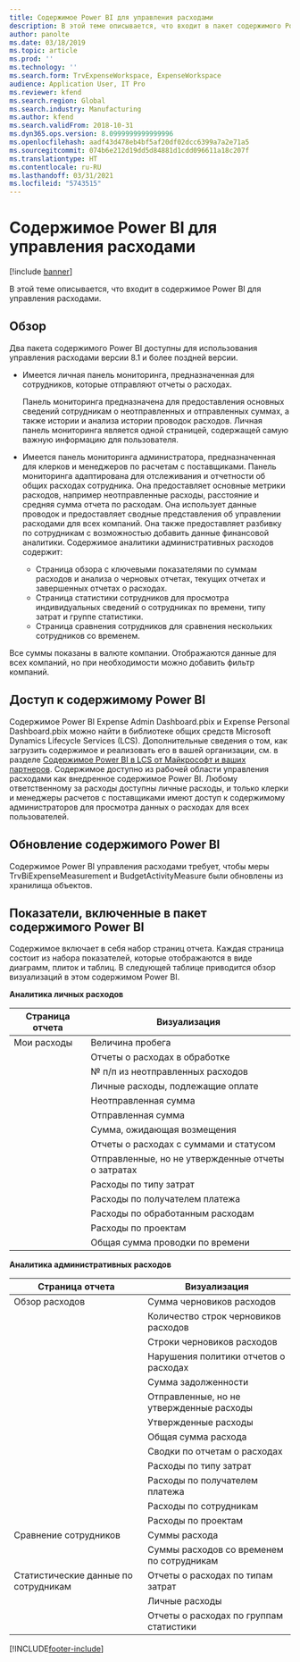 ```yaml
---
title: Содержимое Power BI для управления расходами
description: В этой теме описывается, что входит в пакет содержимого Power BI для управления расходами.
author: panolte
ms.date: 03/18/2019
ms.topic: article
ms.prod: ''
ms.technology: ''
ms.search.form: TrvExpenseWorkspace, ExpenseWorkspace
audience: Application User, IT Pro
ms.reviewer: kfend
ms.search.region: Global
ms.search.industry: Manufacturing
ms.author: kfend
ms.search.validFrom: 2018-10-31
ms.dyn365.ops.version: 8.0999999999999996
ms.openlocfilehash: aadf43d478eb4bf5af20df02dcc6399a7a2e71a5
ms.sourcegitcommit: 074b6e212d19dd5d84881d1cdd096611a18c207f
ms.translationtype: HT
ms.contentlocale: ru-RU
ms.lasthandoff: 03/31/2021
ms.locfileid: "5743515"
---
```

# <a name="expense-management-power-bi-content"></a>Содержимое Power BI для управления расходами

[!include [banner](../includes/banner.md)]

В этой теме описывается, что входит в содержимое Power BI для управления расходами. 

## <a name="overview"></a>Обзор
Два пакета содержимого Power BI доступны для использования управления расходами версии 8.1 и более поздней версии. 
- Имеется личная панель мониторинга, предназначенная для сотрудников, которые отправляют отчеты о расходах. 

  Панель мониторинга предназначена для предоставления основных сведений сотрудникам о неотправленных и отправленных суммах, а также истории и анализа истории проводок расходов. Личная панель мониторинга является одной страницей, содержащей самую важную информацию для пользователя.

- Имеется панель мониторинга администратора, предназначенная для клерков и менеджеров по расчетам с поставщиками. Панель мониторинга адаптирована для отслеживания и отчетности об общих расходах сотрудника. Она предоставляет основные метрики расходов, например неотправленные расходы, расстояние и средняя сумма отчета по расходам. Она использует данные проводок и предоставляет сводные представления об управлении расходами для всех компаний. Она также предоставляет разбивку по сотрудникам с возможностью добавить данные финансовой аналитики. Содержимое аналитики административных расходов содержит: 
  - Страница обзора с ключевыми показателями по суммам расходов и анализа о черновых отчетах, текущих отчетах и завершенных отчетах о расходах. 
  - Страница статистики сотрудников для просмотра индивидуальных сведений о сотрудниках по времени, типу затрат и группе статистики. 
  - Страница сравнения сотрудников для сравнения нескольких сотрудников со временем. 

Все суммы показаны в валюте компании. Отображаются данные для всех компаний, но при необходимости можно добавить фильтр компаний. 

## <a name="accessing-the-power-bi-content"></a>Доступ к содержимому Power BI
Содержимое Power BI Expense Admin Dashboard.pbix и Expense Personal Dashboard.pbix можно найти в библиотеке общих средств Microsoft Dynamics Lifecycle Services (LCS). Дополнительные сведения о том, как загрузить содержимое и реализовать его в вашей организации, см. в разделе [Содержимое Power BI в LCS от Майкрософт и ваших партнеров](https://blogs.msdn.microsoft.com/dynamicsaxbi/2016/12/12/power-bi-content-from-microsoft-and-your-partners/).
Содержимое доступно из рабочей области управления расходами как внедренное содержимое Power BI. Любому ответственному за расходы доступны личные расходы, и только клерки и менеджеры расчетов с поставщиками имеют доступ к содержимому администраторов для просмотра данных о расходах для всех пользователей.

## <a name="refreshing-the-power-bi-content"></a>Обновление содержимого Power BI
Содержимое Power BI управления расходами требует, чтобы меры TrvBiExpenseMeasurement и BudgetActivityMeasure были обновлены из хранилища объектов. 

## <a name="metrics-that-are-included-in-the-power-bi-content"></a>Показатели, включенные в пакет содержимого Power BI
Содержимое включает в себя набор страниц отчета. Каждая страница состоит из набора показателей, которые отображаются в виде диаграмм, плиток и таблиц. В следующей таблице приводится обзор визуализаций в этом содержимом Power BI.

**Аналитика личных расходов**

| Страница отчета | Визуализация                             |
|-------------|-------------------------------------------|
| Мои расходы | Величина пробега                         |
|             | Отчеты о расходах в обработке                |
|             | № п/п из неотправленных расходов               |
|             | Личные расходы, подлежащие оплате              |
|             | Неотправленная сумма                        |
|             | Отправленная сумма                          |
|             | Сумма, ожидающая возмещения             |
|             | Отчеты о расходах с суммами и статусом   |
|             | Отправленные, но не утвержденные отчеты о затратах  |
|             | Расходы по типу затрат                     |
|             | Расходы по получателем платежа                      |
|             | Расходы по обработанным расходам            |
|             | Расходы по проектам                       |
|             | Общая сумма проводки по времени        |

**Аналитика административных расходов**

| Страница отчета         | Визуализация                           |           
|---------------------|-----------------------------------------|
| Обзор расходов    | Сумма черновиков расходов                   |
|                     | Количество строк черновиков расходов           |
|                     | Строки черновиков расходов                     |
|                     | Нарушения политики отчетов о расходах        |
|                     | Сумма задолженности                      |
|                     | Отправленные, но не утвержденные расходы       |
|                     | Утвержденные расходы                       |
|                     | Общая сумма расхода                    |
|                     | Сводки по отчетам о расходах                |
|                     | Расходы по типу затрат                   |
|                     | Расходы по получателем платежа                    |
|                     | Расходы по сотрудникам                   |
|                     | Расходы по проектам                     |
| Сравнение сотрудников | Суммы расхода                         |
|                     | Суммы расходов со временем по сотрудникам   |
| Статистические данные по сотрудникам | Отчеты о расходах по типам затрат            |
|                     | Личные расходы                       |
|                     | Отчеты о расходах по группам статистики     |


[!INCLUDE[footer-include](../../../includes/footer-banner.md)]